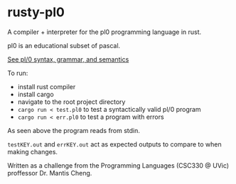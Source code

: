# rusty-pl0
A compiler + interpreter for the pl0 programming language in rust.

pl0 is an educational subset of pascal.

[See pl/0 syntax, grammar, and semantics](https://en.wikipedia.org/wiki/PL/0)

To run:
- install rust compiler
- install cargo
- navigate to the root project directory
- `cargo run < test.pl0` to test a syntactically valid pl/0 program
- `cargo run < err.pl0` to test a program with errors

As seen above the program reads from stdin.

`testKEY.out` and `errKEY.out` act as expected outputs to compare to when making changes.  


Written as a challenge from the Programming Languages (CSC330 @ UVic) proffessor Dr. Mantis Cheng.
